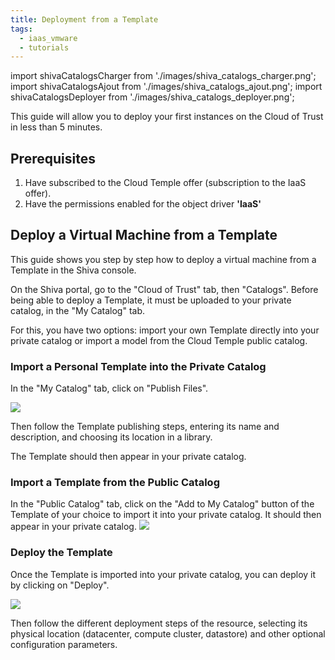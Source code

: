 ```yaml
---
title: Deployment from a Template
tags:
  - iaas_vmware
  - tutorials
---
```

import shivaCatalogsCharger from './images/shiva_catalogs_charger.png';
import shivaCatalogsAjout from './images/shiva_catalogs_ajout.png';
import shivaCatalogsDeployer from './images/shiva_catalogs_deployer.png';

This guide will allow you to deploy your first instances on the Cloud of Trust in less than 5 minutes.

## __Prerequisites__

1. Have subscribed to the Cloud Temple offer (subscription to the IaaS offer).
2. Have the permissions enabled for the object driver __'IaaS'__

## Deploy a Virtual Machine from a Template

This guide shows you step by step how to deploy a virtual machine from a Template in the Shiva console.

On the Shiva portal, go to the "Cloud of Trust" tab, then "Catalogs". Before being able to deploy a Template, it must be uploaded to your private catalog, in the "My Catalog" tab.

For this, you have two options: import your own Template directly into your private catalog or import a model from the Cloud Temple public catalog.

### Import a Personal Template into the Private Catalog

In the "My Catalog" tab, click on "Publish Files".

<img src={shivaCatalogsCharger} />

Then follow the Template publishing steps, entering its name and description, and choosing its location in a library.

The Template should then appear in your private catalog.

### Import a Template from the Public Catalog

In the "Public Catalog" tab, click on the "Add to My Catalog" button of the Template of your choice to import it into your private catalog. It should then appear in your private catalog.
<img src={shivaCatalogsAjout} />

### Deploy the Template

Once the Template is imported into your private catalog, you can deploy it by clicking on "Deploy".

<img src={shivaCatalogsDeployer} />

Then follow the different deployment steps of the resource, selecting its physical location (datacenter, compute cluster, datastore) and other optional configuration parameters.